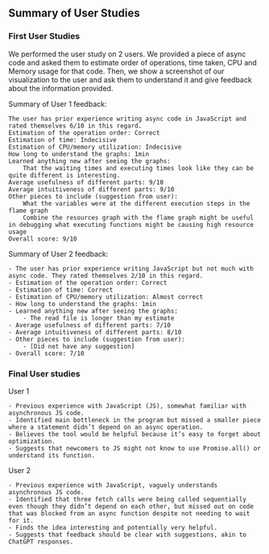 ## Summary of User Studies

### First User Studies
We performed the user study on 2 users. We provided a piece of async code and asked them to estimate order of operations, time taken, CPU and Memory usage for that code. Then, we show a screenshot of our visualization to the user and ask them to understand it and give feedback about the information provided.

Summary of User 1 feedback:

    The user has prior experience writing async code in JavaScript and rated themselves 6/10 in this regard.
    Estimation of the operation order: Correct
    Estimation of time: Indecisive
    Estimation of CPU/memory utilization: Indecisive
    How long to understand the graphs: 1min
    Learned anything new after seeing the graphs:
        That the waiting times and executing times look like they can be quite different is interesting.
    Average usefulness of different parts: 9/10
    Average intuitiveness of different parts: 9/10
    Other pieces to include (suggestion from user):
        What the variables were at the different execution steps in the flame graph
        Combine the resources graph with the flame graph might be useful in debugging what executing functions might be causing high resource usage
    Overall score: 9/10

Summary of User 2 feedback:

    - The user has prior experience writing JavaScript but not much with async code. They rated themselves 2/10 in this regard.
    - Estimation of the operation order: Correct
    - Estimation of time: Correct
    - Estimation of CPU/memory utilization: Almost correct
    - How long to understand the graphs: 1min
    - Learned anything new after seeing the graphs:
        - The read file is longer than my estimate
    - Average usefulness of different parts: 7/10
    - Average intuitiveness of different parts: 8/10
    - Other pieces to include (suggestion from user):
        - [Did not have any suggestion]
    - Overall score: 7/10


### Final User studies

User 1

    - Previous experience with JavaScript (JS), somewhat familiar with asynchronous JS code.
    - Identified main bottleneck in the program but missed a smaller piece where a statement didn’t depend on an async operation.
    - Believes the tool would be helpful because it’s easy to forget about optimization.
    - Suggests that newcomers to JS might not know to use Promise.all() or understand its function.

User 2

    - Previous experience with JavaScript, vaguely understands asynchronous JS code.
    - Identified that three fetch calls were being called sequentially even though they didn’t depend on each other, but missed out on code that was blocked from an async function despite not needing to wait for it.
    - Finds the idea interesting and potentially very helpful.
    - Suggests that feedback should be clear with suggestions, akin to ChatGPT responses.

